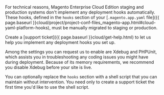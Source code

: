 <div markdown="1">

For technical reasons, Magento Enterprise Cloud Edition staging and production systems don't implement any deployment hooks automatically. These hooks, defined in the `hooks` section of your [`.magento.app.yaml` file]({{ page.baseurl }}cloud/project/project-conf-files_magento-app.html#cloud-yaml-platform-hooks), must be manually migrated to staging or production.

Create a [support ticket]({{ page.baseurl }}cloud/get-help.html) to let us help you implement any deployment hooks you set up.

Among the settings you can request us to enable are Xdebug and PHPUnit, which assists you in troubleshooting any coding issues you might have during deployment. Because of its memory requirements, we recommend you disable Xdebug before your site is live.

<div class="bs-callout bs-callout-info" id="info">
  <p>You can optionally replace the <code>hooks</code> section with a shell script that you can maintain without intervention. You need only to create a support ticket the first time you'd like to use the shell script.</p>
</div>

